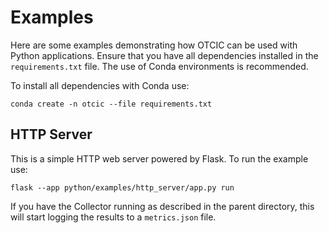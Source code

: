 # Examples

Here are some examples demonstrating how OTCIC can be used with Python applications. Ensure that you have all dependencies installed in the `requirements.txt` file. The use of Conda environments is recommended. 

To install all dependencies with Conda use:
```
conda create -n otcic --file requirements.txt
```

## HTTP Server

This is a simple HTTP web server powered by Flask. To run the example use:
```
flask --app python/examples/http_server/app.py run
```

If you have the Collector running as described in the parent directory, this will start logging the results to a `metrics.json` file. 
